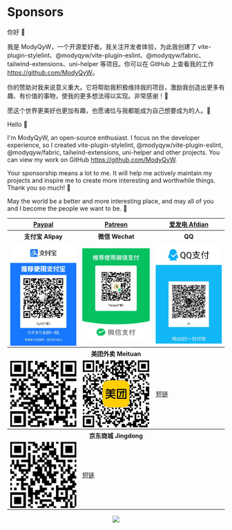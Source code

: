 # Sponsors

你好 👋

我是 ModyQyW，一个开源爱好者。我关注开发者体验，为此我创建了 vite-plugin-stylelint、@modyqyw/vite-plugin-eslint、@modyqyw/fabric、tailwind-extensions、uni-helper 等项目。你可以在 GitHub 上查看我的工作 <https://github.com/ModyQyW>。

你的赞助对我来说意义重大。它将帮助我积极维持我的项目，激励我创造出更多有趣、有价值的事物，使我的更多想法得以实现。非常感谢！🙏

愿这个世界更美好也更加有趣，也愿诸位与我都能成为自己想要成为的人。💖

Hello 👋

I'm ModyQyW, an open-source enthusiast. I focus on the developer experience, so I created vite-plugin-stylelint, @modyqyw/vite-plugin-eslint, @modyqyw/fabric, tailwind-extensions, uni-helper and other projects. You can view my work on GitHub <https://github.com/ModyQyW>.

Your sponsorship means a lot to me. It will help me actively maintain my projects and inspire me to create more interesting and worthwhile things. Thank you so much! 🙏

May the world be a better and more interesting place, and may all of you and I become the people we want to be. 💖

<table>
  <tr>
    <th>
      <a target="_blank" href="https://www.paypal.com/paypalme/wurui7">Paypal</a>
    </th>
    <th>
      <a target="_blank" href="https://www.patreon.com/user?u=84888011">Patreon</a>
    </th>
    <th>
      <a target="_blank" href="https://afdian.net/a/ModyQyW">爱发电 Afdian</a>
    </th>
  </tr>
  <tr>
    <th>支付宝 Alipay</th>
    <th>微信 Wechat</th>
    <th>QQ</th>
  </tr>
  <tr>
    <td>
      <img src="./assets/alipay.jpeg" width="256px" style="display: block; margin-right: auto; margin-left: auto;" />
    </td>
    <td>
      <img src="./assets/wechat.jpeg" width="256px" style="display: block; margin-right: auto; margin-left: auto;" />
    </td>
    <td>
      <img src="./assets/qq.jpeg" width="256px" style="display: block; margin-right: auto; margin-left: auto;" />
    </td>
  </tr>
  <tr>
    <th colspan="3">美团外卖 Meituan</th>
  </tr>
  <tr>
    <td>
      <img src="./assets/meituan-web.png" width="256px" style="display: block; margin-right: auto; margin-left: auto;" />
    </td>
    <td>
      <img src="./assets/meituan-wechat-miniprogram.jpg" width="256px" style="display: block; margin-right: auto; margin-left: auto;" />
    </td>
    <td>
      <a target="_blank" href="https://tb.j5k6.com/13iYW">短链</a>
    </td>
  </tr>
  <tr>
    <th colspan="3">京东商城 Jingdong</th>
  </tr>
  <tr>
    <td>
      <img src="./assets/jingdong-web.png" width="256px" style="display: block; margin-right: auto; margin-left: auto;" />
    </td>
    <td>
      <a target="_blank" href="https://tb.j5k6.com/13iUS">短链</a>
    </td>
    <td></td>
  </tr>
</table>

<p align="center">
  <a href="https://cdn.jsdelivr.net/gh/ModyQyW/sponsors/sponsorkit/sponsors.svg">
    <img src="https://cdn.jsdelivr.net/gh/ModyQyW/sponsors/sponsorkit/sponsors.svg"/>
  </a>
</p>
